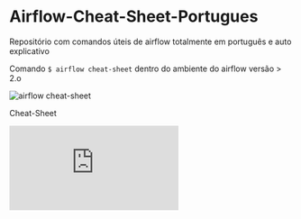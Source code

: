 # Airflow-Cheat-Sheet-Portugues


Repositório com comandos úteis de airflow totalmente em português e auto explicativo

Comando ```$ airflow cheat-sheet``` dentro do ambiente do airflow versão > 2.o

![airflow cheat-sheet](https://cdn-images-1.medium.com/max/2600/1*mwHnGkfhRYim67MXbf7tlA.gif)

Cheat-Sheet

![airflow cheat-sheet](https://raw.githubusercontent.com/lopesdiego12/Airflow-Cheat-Sheet-Portugues/main/Airflow%20Cheat%20Sheet.pdf)
